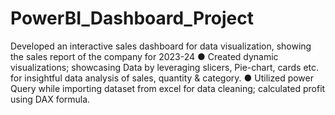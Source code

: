 # PowerBI_Dashboard_Project
Developed an interactive sales dashboard for data visualization, showing the sales report of the company for 2023-24 
●	Created dynamic visualizations; showcasing Data by leveraging slicers, Pie-chart, cards etc. for insightful data analysis of sales, quantity & category.
●	Utilized power Query while importing dataset from excel for data cleaning; calculated profit using DAX formula.
